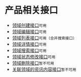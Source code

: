 # 产品相关接口

- [领域创建接口](api_aj_ta_create)`可用`
- [领域编辑接口](api_aj_ta_edit)`可用`
- [领域列表接口](api_aj_ta_list)`可用（合并搜索接口）`
- [领域详情接口](api_aj_ta_info)`可用`
- [领域搜索接口](api_aj_ta_search)`可用`
- [领域状态修改接口](api_aj_ta_updatestatus)`可用`
- [领域删除接口](api_aj_ta_delete)`暂不可用`
- [关联领域的资讯内容接口](api_aj_ta_relate)`暂不可用`